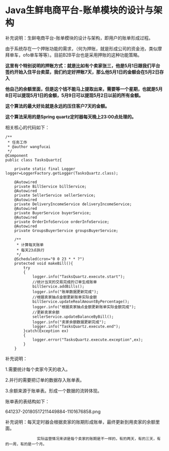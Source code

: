 # Java生鲜电商平台-账单模块的设计与架构

补充说明：生鲜电商平台-账单模块的设计与架构，即用户的账单形成过程。

由于系统存在一个押账功能的需求，（何为押账，就是形成公司的资金池，类似摩拜单车，ofo单车等等）。目前B2B平台也是采用押账的这种功能策略。

**这里有个特别说明的押账方式：就是比如有个卖家张三，他是5月1日跟我们平台签约开始入住平台卖菜，我们约定好押账7天，那么他5月1日的金额会在5月2日存入**

**他自己的余额里面，但是这个钱不能马上提取出来，需要等一个星期，也就是5月8日可以提现5月1日的金额，5月9日可以提现5月2日以前的所有金额。**

**这个算法的最大好处就是永远的压住客户7天的金额。**

**这个算法采用的是Spring quartz定时器每天晚上23:00点处理的。**

相关核心的代码如下：


```
/**
 * 任务工作
 * @author wangfucai
 */
@Component
public class TasksQuartz{
    
    private static final Logger logger=LoggerFactory.getLogger(TasksQuartz.class);
    
    @Autowired
    private BillService billService;
    @Autowired
    private SellerService sellerService;
    @Autowired
    private DeliveryIncomeService deliveryIncomeService;
    @Autowired
    private BuyerService buyerService;
    @Autowired
    private OrderInfoService orderInfoService;
    @Autowired
    private GroupsBuyerService groupsBuyerService;
    
    /**
     * 计算每天账单
     * 每天23点执行
     */
    @Scheduled(cron="0 0 23 * * ?")
    protected void makeBill(){
        try
        {
            logger.info("TasksQuartz.execute.start");
            //统计当天的交易完成的订单生成账单
            billService.addBills();
            logger.info("账单数据更新完成");
            //根据卖家抽点金额更新账单实际金额
            billService.updateRealAmountByPercentage();
            logger.info("根据卖家抽点金额更新账单实际金额完成");
            //更新卖家余额
            sellerService.updateBalanceByBill();
            logger.info("卖家余额数据更新完成");
            logger.info("TasksQuartz.execute.end");
        }catch(Exception ex)
        {
            logger.error("TasksQuartz.execute.exception",ex);
        }
    }
```
补充说明：

1.需要统计每个卖家今天的收入。

2.并行的需要把订单的数据存入账单表。

3.余额来源于账单表。形成一个数据的流转体现。

账单表的表结构如下：

641237-20180517211449884-1101676858.png

补充说明：每天定时器会根据卖家的账期形成账单，最终更新到用卖家的余额里面。

                  实际运营情况来讲是每个卖家的账期是不一样的，有的两天，有的三天，有的一周，有的是一个月。
